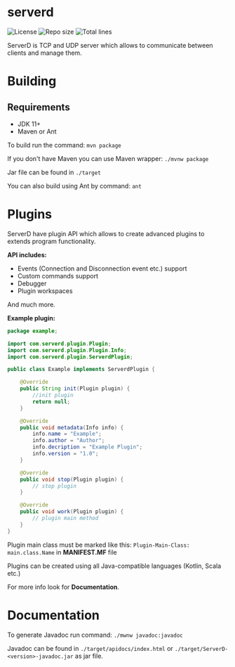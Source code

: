 # serverd
![License](https://img.shields.io/github/license/rafi612/serverd)
![Repo size](https://img.shields.io/github/repo-size/rafi612/serverd)
![Total lines](https://img.shields.io/tokei/lines/github/rafi612/serverd)

ServerD is TCP and UDP server which allows to communicate between clients and manage them.

# Building
## Requirements
- JDK 11+
- Maven or Ant

To build run the command: `mvn package`

If you don't have Maven you can use Maven wrapper: `./mvnw package`

Jar file can be found in `./target`

You can also build using Ant by command: `ant`

# Plugins
ServerD have plugin API which allows to create advanced plugins to extends program functionality.

**API includes:**
- Events (Connection and Disconnection event etc.) support
- Custom commands support
- Debugger
- Plugin workspaces

And much more.

**Example plugin:**

```java
package example;

import com.serverd.plugin.Plugin;
import com.serverd.plugin.Plugin.Info;
import com.serverd.plugin.ServerdPlugin;

public class Example implements ServerdPlugin {

	@Override
	public String init(Plugin plugin) {
		//init plugin
		return null;
	}

	@Override
	public void metadata(Info info) {
		info.name = "Example";
		info.author = "Author";
		info.decription = "Example Plugin";
		info.version = "1.0";
	}

	@Override
	public void stop(Plugin plugin) {
		// stop plugin
	}

	@Override
	public void work(Plugin plugin) {
		// plugin main method
	}
}
```

Plugin main class must be marked like this: `Plugin-Main-Class: main.class.Name` in **MANIFEST.MF** file

Plugins can be created using all Java-compatible languages (Kotlin, Scala etc.)

For more info look for **Documentation**.

# Documentation

To generate Javadoc run command: `./mwnw javadoc:javadoc`

Javadoc can be found in `./target/apidocs/index.html` or `./target/ServerD-<version>-javadoc.jar` as jar file.



